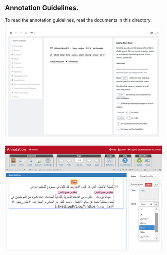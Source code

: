 
## Annotation Guidelines.
To read the annotation guidelines, read the documents in this directory.

![Appen interface for English annotations](appen-interface.png "Appen interface for English annotations")

![The interfaces used in the LMR annotation tasks](webanno-interface.png "The interfaces used in the LMR annotation tasks")
